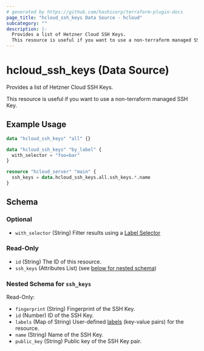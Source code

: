 ```yaml
---
# generated by https://github.com/hashicorp/terraform-plugin-docs
page_title: "hcloud_ssh_keys Data Source - hcloud"
subcategory: ""
description: |-
  Provides a list of Hetzner Cloud SSH Keys.
  This resource is useful if you want to use a non-terraform managed SSH Key.
---
```


# hcloud_ssh_keys (Data Source)

Provides a list of Hetzner Cloud SSH Keys.

This resource is useful if you want to use a non-terraform managed SSH Key.

## Example Usage

```terraform
data "hcloud_ssh_keys" "all" {}

data "hcloud_ssh_keys" "by_label" {
  with_selector = "foo=bar"
}

resource "hcloud_server" "main" {
  ssh_keys = data.hcloud_ssh_keys.all.ssh_keys.*.name
}
```

<!-- schema generated by tfplugindocs -->
## Schema

### Optional

- `with_selector` (String) Filter results using a [Label Selector](https://docs.hetzner.cloud/#label-selector)

### Read-Only

- `id` (String) The ID of this resource.
- `ssh_keys` (Attributes List) (see [below for nested schema](#nestedatt--ssh_keys))

<a id="nestedatt--ssh_keys"></a>
### Nested Schema for `ssh_keys`

Read-Only:

- `fingerprint` (String) Fingerprint of the SSH Key.
- `id` (Number) ID of the SSH Key.
- `labels` (Map of String) User-defined [labels](https://docs.hetzner.cloud/#labels) (key-value pairs) for the resource.
- `name` (String) Name of the SSH Key.
- `public_key` (String) Public key of the SSH Key pair.
